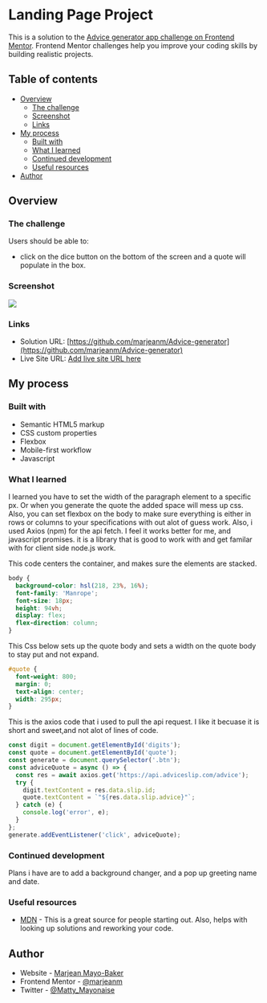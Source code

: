 # Landing Page Project

This is a solution to the [Advice generator app challenge on Frontend Mentor](https://www.frontendmentor.io/challenges/advice-generator-app-QdUG-13db). Frontend Mentor challenges help you improve your coding skills by building realistic projects.

## Table of contents

- [Overview](#overview)
  - [The challenge](#the-challenge)
  - [Screenshot](#screenshot)
  - [Links](#links)
- [My process](#my-process)
  - [Built with](#built-with)
  - [What I learned](#what-i-learned)
  - [Continued development](#continued-development)
  - [Useful resources](#useful-resources)
- [Author](#author)

## Overview

### The challenge

Users should be able to:

- click on the dice button on the bottom of the screen and a quote will populate in the box.

### Screenshot

![](./images/projectfend.JPG)

### Links

- Solution URL: [https://github.com/marjeanm/Advice-generator](https://github.com/marjeanm/Advice-generator)
- Live Site URL: [Add live site URL here](https://your-live-site-url.com)

## My process

### Built with

- Semantic HTML5 markup
- CSS custom properties
- Flexbox
- Mobile-first workflow
- Javascript

### What I learned

I learned you have to set the width of the paragraph element to a specific px. Or when you generate the quote the added space will mess up css.
Also, you can set flexbox on the body to make sure everything is either in rows or columns to your specifications with out alot of guess work.
Also, i used Axios (npm) for the api fetch. I feel it works better for me, and javascript promises. it is a library that is good to work with and get familar with for client side node.js work.

This code centers the container, and makes sure the elements are stacked.

```css
body {
  background-color: hsl(218, 23%, 16%);
  font-family: 'Manrope';
  font-size: 18px;
  height: 94vh;
  display: flex;
  flex-direction: column;
}
```

This Css below sets up the quote body and sets a width on the quote body to stay put and not expand.

```css
#quote {
  font-weight: 800;
  margin: 0;
  text-align: center;
  width: 295px;
}
```

This is the axios code that i used to pull the api request. I like it becuase it is short and sweet,and not alot of lines of code.

```js
const digit = document.getElementById('digits');
const quote = document.getElementById('quote');
const generate = document.querySelector('.btn');
const adviceQuote = async () => {
  const res = await axios.get('https://api.adviceslip.com/advice');
  try {
    digit.textContent = res.data.slip.id;
    quote.textContent = `"${res.data.slip.advice}"`;
  } catch (e) {
    console.log('error', e);
  }
};
generate.addEventListener('click', adviceQuote);
```

### Continued development

Plans i have are to add a background changer, and a pop up greeting name and date.

### Useful resources

- [MDN](https://developer.mozilla.org/en-US/) - This is a great source for people starting out. Also, helps with looking up solutions and reworking your code.

## Author

- Website - [Marjean Mayo-Baker](https://www.your-site.com)
- Frontend Mentor - [@marjeanm](https://www.frontendmentor.io/profile/yourusername)
- Twitter - [@Matty_Mayonaise](https://www.twitter.com/Matty_Mayonaise)
